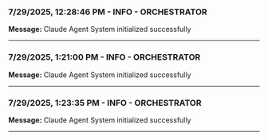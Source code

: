 ### 7/29/2025, 12:28:46 PM - INFO - ORCHESTRATOR

**Message:** Claude Agent System initialized successfully

---

### 7/29/2025, 1:21:00 PM - INFO - ORCHESTRATOR

**Message:** Claude Agent System initialized successfully

---

### 7/29/2025, 1:23:35 PM - INFO - ORCHESTRATOR

**Message:** Claude Agent System initialized successfully

---

